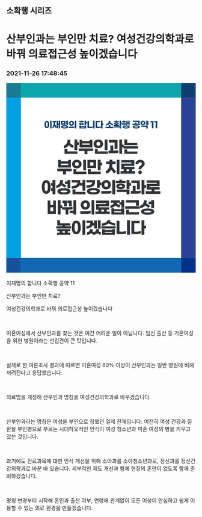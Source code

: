 ## 소확행 시리즈
# 산부인과는 부인만 치료? 여성건강의학과로 바꿔 의료접근성 높이겠습니다
### 2021-11-26 17:48:45
![산부인과는 부인만 치료? 여성건강의학과로 바꿔 의료접근성 높이겠습니다](011.png)

이재명의 합니다 소확행 공약 11

산부인과는 부인만 치료? 

여성건강의학과로 바꿔 의료접근성 높이겠습니다

​

미혼여성에서 산부인과를 찾는 것은 여간 어려운 일이 아닙니다. 임신 출산 등 기혼여성을 위한 병원이라는 선입견이 큰 탓입니다.

​

실제로 한 여론조사 결과에 따르면 미혼여성 80% 이상이 산부인과는 일반 병원에 비해 꺼려진다고 응답했습니다.

​

의료법을 개정해 산부인과 명칭을 여성건강의학과로 바꾸겠습니다.

​

산부인과라는 명칭은 여성을 부인으로 칭했던 일제 잔재입니다. 여전히 여성 건강과 질환을 부인병으로 부르는 시대착오적인 인식이 여성 청소년과 미혼 여성의 병을 키우고 있는 것입니다.

​

과거에도 진료과목에 대한 인식 개선을 위해 소아과를 소아청소년과로, 정신과를 정신건강의학과로 바꾼 바 있습니다. 세부적인 제도 개선과 함께 현장의 혼란이 없도록 함께 준비하겠습니다.

​

명칭 변경부터 시작해 혼인과 출산 여부, 연령에 관계없이 모든 여성이 안심하고 쉽게 이용할 수 있는 의료 환경을 만들겠습니다.